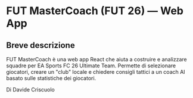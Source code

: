 # FUT MasterCoach (FUT 26) — Web App

## Breve descrizione

FUT MasterCoach è una web app React che aiuta a costruire e analizzare squadre per EA Sports FC 26 Ultimate Team. Permette di selezionare giocatori, creare un "club" locale e chiedere consigli tattici a un coach AI basato sulle statistiche dei giocatori.

Di Davide Criscuolo
